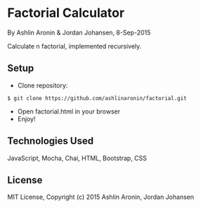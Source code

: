 Factorial Calculator
==========

By Ashlin Aronin & Jordan Johansen, 8-Sep-2015

Calculate n factorial, implemented recursively.

Setup
----------
* Clone repository:
```console
$ git clone https://github.com/ashlinaronin/factorial.git
```
* Open factorial.html in your browser
* Enjoy!

Technologies Used
----------
JavaScript, Mocha, Chai, HTML, Bootstrap, CSS

License
----------
MIT License, Copyright (c) 2015 Ashlin Aronin, Jordan Johansen
